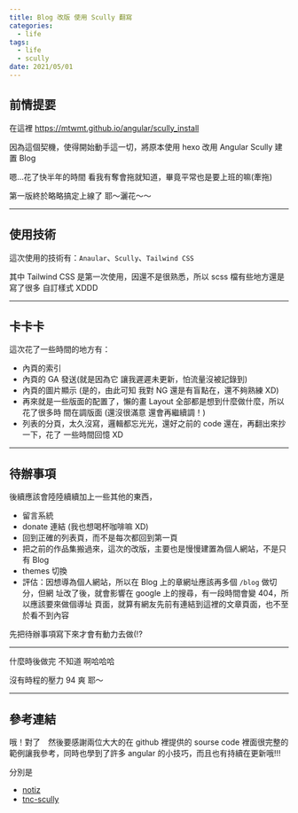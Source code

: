 ```yaml
---
title: Blog 改版 使用 Scully 翻寫
categories:
  - life
tags:
  - life
  - scully
date: 2021/05/01
---
```


## 前情提要

在這裡 https://mtwmt.github.io/angular/scully_install

因為這個契機，使得開始動手這一切，將原本使用 hexo 改用 Angular Scully 建置 Blog

嗯...花了快半年的時間 看我有奪會拖就知道，畢竟平常也是要上班的嘛(牽拖)

第一版終於略略搞定上線了 耶～灑花～～

---

## 使用技術

這次使用的技術有：`Anaular`、`Scully`、`Tailwind CSS`

其中 Tailwind CSS 是第一次使用，因還不是很熟悉，所以 scss 檔有些地方還是寫了很多
自訂樣式 XDDD

---

## 卡卡卡

這次花了一些時間的地方有：

- 內頁的索引
- 內頁的 GA 發送(就是因為它 讓我遲遲未更新，怕流量沒被記錄到)
- 內頁的圖片顯示 (是的，由此可知 我對 NG 還是有盲點在，還不夠熟練 XD)
- 再來就是一些版面的配置了，懶的畫 Layout 全部都是想到什麼做什麼，所以花了很多時
  間在調版面 (還沒很滿意 還會再繼續調！)
- 列表的分頁，太久沒寫，邏輯都忘光光，還好之前的 code 還在，再翻出來抄一下，花了
  一些時間回憶 XD

---

## 待辦事項

後續應該會陸陸續續加上一些其他的東西，

- 留言系統
- donate 連結 (我也想喝杯咖啡嘛 XD)
- 回到正確的列表頁，而不是每次都回到第一頁
- 把之前的作品集搬過來，這次的改版，主要也是慢慢建置為個人網站，不是只有 Blog
- themes 切換
- 評估：因想導為個人網站，所以在 Blog 上的章網址應該再多個 `/blog` 做切分，但網
  址改了後，就會影響在 google 上的搜尋，有一段時間會變 404，所以應該要來做個導址
  頁面，就算有網友先前有連結到這裡的文章頁面，也不至於看不到內容

先把待辦事項寫下來才會有動力去做(!?

---

什麼時後做完 不知道 啊哈哈哈

沒有時程的壓力 94 爽 耶～

---

## 參考連結

哦！對了　然後要感謝兩位大大的在 github 裡提供的 sourse code
裡面很完整的範例讓我參考，同時也學到了許多 angular 的小技巧，而且也有持續在更新哦!!!

分別是

- [notiz](https://github.com/notiz-dev/notiz)
- [tnc-scully](https://github.com/nartc/tnc-scully)
